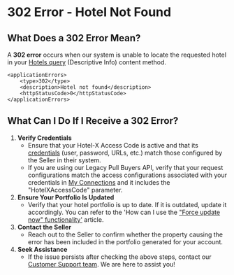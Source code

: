 ﻿---
sidebar_position: 14
---

# 302 Error - Hotel Not Found

## What Does a 302 Error Mean?
A **302 error** occurs when our system is unable to locate the requested hotel in your [Hotels query](/kb/connectivity-products/for-buyers/hotel-x/content/hotels) (Descriptive Info) content method.

```
<applicationErrors>
    <type>302</type>
    <description>Hotel not found</description>
    <httpStatusCode>0</httpStatusCode>
</applicationErrors>
```

## What Can I Do If I Receive a 302 Error?

1. **Verify Credentials**  
   - Ensure that your Hotel-X Access Code is active and that its [credentials](/kb/platform/app-features/connections/my-connections/managing-connections/connections-details) (user, password, URLs, etc.) match those configured by the Seller in their system.
   - If you are using our Legacy Pull Buyers API, verify that your request configurations match the access configurations associated with your credentials in [My Connections](/kb/platform/app-features/connections/my-connections/managing-connections/connections-details) and it includes the "HotelXAccessCode" parameter.
2. **Ensure Your Portfolio Is Updated**
   - Verify that your hotel portfolio is up to date. If it is outdated, update it accordingly. You can refer to the 'How can I use the ["Force update now" functionality'](/kb/platform/app-features/connections/connections-content/content-management#how-can-i-use-the-force-update-now-functionality) article.
3. **Contact the Seller**
   - Reach out to the Seller to confirm whether the property causing the error has been included in the portfolio generated for your account.
4. **Seek Assistance**
   - If the issue persists after checking the above steps, contact our [Customer Support team](https://app.travelgate.com/support). We are here to assist you!
